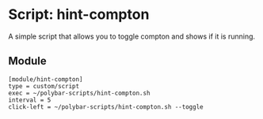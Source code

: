 # Script: hint-compton

A simple script that allows you to toggle compton and shows if it is running.


## Module

```
[module/hint-compton]
type = custom/script
exec = ~/polybar-scripts/hint-compton.sh
interval = 5
click-left = ~/polybar-scripts/hint-compton.sh --toggle
```
